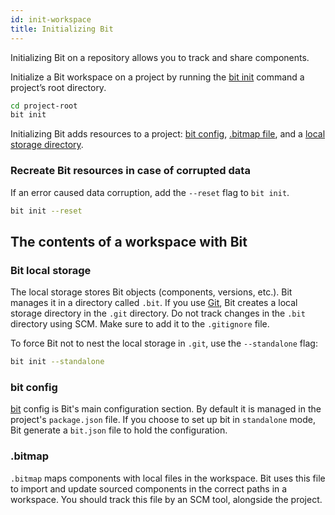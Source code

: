 ```yaml
---
id: init-workspace
title: Initializing Bit
---
```


Initializing Bit on a repository allows you to track and share components.

Initialize a Bit workspace on a project by running the [bit init](/docs/cli-init.html) command a project’s root directory.

```bash
cd project-root
bit init
```

Initializing Bit adds resources to a project: [bit config](#bit-config), [.bitmap file](#.bitmap), and a [local storage directory](#bit-local-storage).

### Recreate Bit resources in case of corrupted data

If an error caused data corruption, add the `--reset` flag to `bit init`.

```bash
bit init --reset
```

## The contents of a workspace with Bit

### Bit local storage

The local storage stores Bit objects (components, versions, etc.). Bit manages it in a directory called `.bit`. If you use [Git](git-scm.com), Bit creates a local storage directory in the `.git` directory. Do not track changes in the `.bit` directory using SCM. Make sure to add it to the `.gitignore` file.

To force Bit not to nest the local storage in `.git`, use the `--standalone` flag:

```bash
bit init --standalone
```

### bit config

[bit](/docs/conf-bit-json.html) config is Bit's main configuration section. By default it is managed in the project's `package.json` file. If you choose to set up bit in `standalone` mode, Bit generate a `bit.json` file to hold the configuration.

### .bitmap

`.bitmap` maps components with local files in the workspace. Bit uses this file to import and update sourced components in the correct paths in a workspace. You should track this file by an SCM tool, alongside the project.